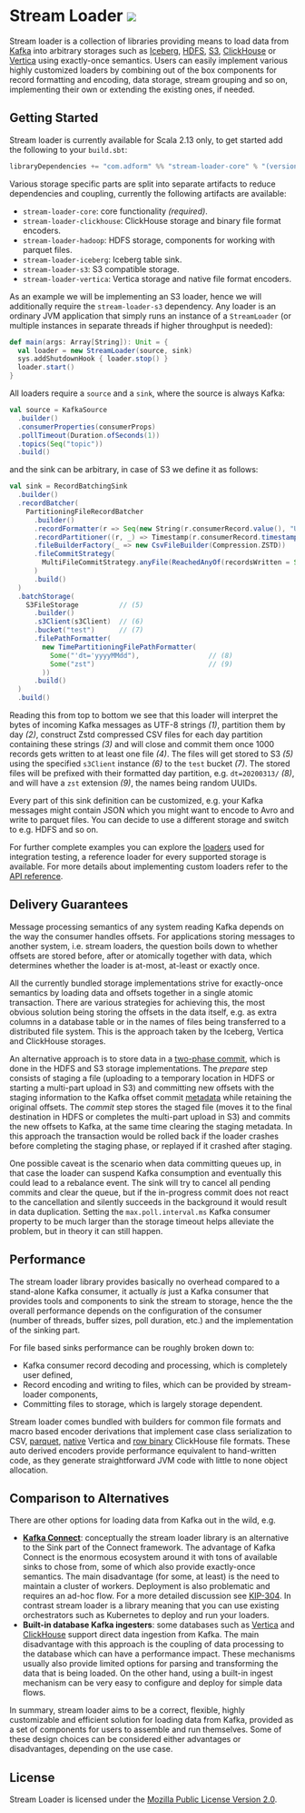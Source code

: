 # Stream Loader ![](https://github.com/adform/stream-loader/workflows/publish/badge.svg)

Stream loader is a collection of libraries providing means to load data from [Kafka](https://kafka.apache.org/) into arbitrary storages such as [Iceberg](https://iceberg.apache.org/), [HDFS](https://hadoop.apache.org/docs/current/hadoop-project-dist/hadoop-hdfs/HdfsDesign.html), [S3](https://aws.amazon.com/s3/), [ClickHouse](https://clickhouse.tech/) or [Vertica](https://www.vertica.com/) using exactly-once semantics. Users can easily implement various highly customized loaders by combining out of the box components for record formatting and encoding, data storage, stream grouping and so on, implementing their own or extending the existing ones, if needed.

## Getting Started

Stream loader is currently available for Scala 2.13 only, to get started add the following to your `build.sbt`:

```scala
libraryDependencies += "com.adform" %% "stream-loader-core" % "(version)"
```

Various storage specific parts are split into separate artifacts to reduce dependencies and coupling, currently the following artifacts are available:

- `stream-loader-core`: core functionality _(required)_.
- `stream-loader-clickhouse`: ClickHouse storage and binary file format encoders.
- `stream-loader-hadoop`: HDFS storage, components for working with parquet files.
- `stream-loader-iceberg`: Iceberg table sink.
- `stream-loader-s3`: S3 compatible storage.
- `stream-loader-vertica`: Vertica storage and native file format encoders.

As an example we will be implementing an S3 loader, hence we will additionally require the `stream-loader-s3` dependency. Any loader is an ordinary JVM application that simply runs an instance of a `StreamLoader` (or multiple instances in separate threads if higher throughput is needed):

```scala
def main(args: Array[String]): Unit = {
  val loader = new StreamLoader(source, sink)
  sys.addShutdownHook { loader.stop() }
  loader.start()
}
```

All loaders require a `source` and a `sink`, where the source is always Kafka:

```scala
val source = KafkaSource
  .builder()
  .consumerProperties(consumerProps)
  .pollTimeout(Duration.ofSeconds(1))
  .topics(Seq("topic"))
  .build()
```

and the sink can be arbitrary, in case of S3 we define it as follows:

```scala
val sink = RecordBatchingSink
  .builder()
  .recordBatcher(
    PartitioningFileRecordBatcher
      .builder()
      .recordFormatter(r => Seq(new String(r.consumerRecord.value(), "UTF-8")))     // (1)
      .recordPartitioner((r, _) => Timestamp(r.consumerRecord.timestamp()).toDate)  // (2)
      .fileBuilderFactory(_ => new CsvFileBuilder(Compression.ZSTD))                // (3)
      .fileCommitStrategy(
        MultiFileCommitStrategy.anyFile(ReachedAnyOf(recordsWritten = Some(1000)))  // (4)
      )
      .build()
  )
  .batchStorage(
    S3FileStorage          // (5)
      .builder()
      .s3Client(s3Client)  // (6)
      .bucket("test")      // (7)
      .filePathFormatter(
        new TimePartitioningFilePathFormatter(
          Some("'dt='yyyyMMdd"),                 // (8)
          Some("zst")                            // (9)
        ))
      .build()
  )
  .build()
```

Reading this from top to bottom we see that this loader will interpret the bytes of incoming Kafka messages as UTF-8 strings _(1)_, partition them by day _(2)_, construct Zstd compressed CSV files for each day partition containing these strings _(3)_ and will close and commit them once 1000 records gets written to at least one file _(4)_. The files will get stored to S3 _(5)_ using the specified `s3Client` instance _(6)_ to the `test` bucket _(7)_. The stored files will be prefixed with their formatted day partition, e.g. `dt=20200313/` _(8)_, and will have a `zst` extension _(9)_, the names being random UUIDs.

Every part of this sink definition can be customized, e.g. your Kafka messages might contain JSON which you might want to encode to Avro and write to parquet files. You can decide to use a different storage and switch to e.g. HDFS and so on.

For further complete examples you can explore the [loaders](../../tree/master/stream-loader-tests/src/main/scala/com/adform/streamloader/loaders) used for integration testing, a reference loader for every supported storage is available. For more details about implementing custom loaders refer to the [API reference](https://adform.github.io/stream-loader/com/adform/streamloader/index.html).

## Delivery Guarantees

Message processing semantics of any system reading Kafka depends on the way the consumer handles offsets. For applications storing messages to another system, i.e. stream loaders, the question boils down to whether offsets are stored before, after or atomically together with data, which determines whether the loader is at-most, at-least or exactly once.

All the currently bundled storage implementations strive for exactly-once semantics by loading data and offsets together in a single atomic transaction. There are various strategies for achieving this, the most obvious solution being storing the offsets in the data itself, e.g. as extra columns in a database table or in the names of files being transferred to a distributed file system. This is the approach taken by the Iceberg, Vertica and ClickHouse storages.

An alternative approach is to store data in a [two-phase commit](https://en.wikipedia.org/wiki/Two-phase_commit_protocol), which is done in the HDFS and S3 storage implementations. The _prepare_ step consists of staging a file (uploading to a temporary location in HDFS or starting a multi-part upload in S3) and committing new offsets with the staging information to the Kafka offset commit [metadata](https://kafka.apache.org/24/javadoc/org/apache/kafka/clients/consumer/OffsetAndMetadata.html) while retaining the original offsets. The _commit_ step stores the staged file (moves it to the final destination in HDFS or completes the multi-part upload in S3) and commits the new offsets to Kafka, at the same time clearing the staging metadata. In this approach the transaction would be rolled back if the loader crashes before completing the staging phase, or replayed if it crashed after staging.

One possible caveat is the scenario when data committing queues up, in that case the loader can suspend Kafka consumption and eventually this could lead to a rebalance event. The sink will try to cancel all pending commits and clear the queue, but if the in-progress commit does not react to the cancellation and silently succeeds in the background it would result in data duplication. Setting the `max.poll.interval.ms` Kafka consumer property to be much larger than the storage timeout helps alleviate the problem, but in theory it can still happen.

## Performance

The stream loader library provides basically no overhead compared to a stand-alone Kafka consumer, it actually *is* just a Kafka consumer that provides tools and components to sink the stream to storage, hence the the overall performance depends on the configuration of the consumer (number of threads, buffer sizes, poll duration, etc.) and the implementation of the sinking part.

For file based sinks performance can be roughly broken down to:

* Kafka consumer record decoding and processing, which is completely user defined,
* Record encoding and writing to files, which can be provided by stream-loader components,
* Committing files to storage, which is largely storage dependent.

Stream loader comes bundled with builders for common file formats and macro based encoder derivations that implement case class serialization to CSV, [parquet](https://parquet.apache.org/), [native](https://www.vertica.com/docs/9.2.x/HTML/Content/Authoring/AdministratorsGuide/BinaryFilesAppendix/CreatingNativeBinaryFormatFiles.htm) Vertica and [row binary](https://clickhouse.tech/docs/en/interfaces/formats/#rowbinary) ClickHouse file formats. These auto derived encoders provide performance equivalent to hand-written code, as they generate straightforward JVM code with little to none object allocation.

## Comparison to Alternatives

There are other options for loading data from Kafka out in the wild, e.g.

- **[Kafka Connect](https://docs.confluent.io/current/connect/index.html)**: conceptually the stream loader library is an alternative to the Sink part of the Connect framework. The advantage of Kafka Connect is the enormous ecosystem around it with tons of available sinks to chose from, some of which also provide exactly-once semantics. The main disadvantage (for some, at least) is the need to maintain a cluster of workers. Deployment is also problematic and requires an ad-hoc flow. For a more detailed discussion see [KIP-304](https://cwiki.apache.org/confluence/display/KAFKA/KIP-304%3A+Connect+runtime+mode+improvements+for+container+platforms).
  In contrast stream loader is a library meaning that you can use existing orchestrators such as Kubernetes to deploy and run your loaders.
- **Built-in database Kafka ingesters**: some databases such as [Vertica](https://www.vertica.com/docs/9.2.x/HTML/Content/Authoring/KafkaIntegrationGuide/VerticaAndApacheKafka.htm) and [ClickHouse](https://clickhouse.tech/docs/en/operations/table_engines/kafka/) support direct data ingestion from Kafka. The main disadvantage with this approach is the coupling of data processing to the database which can have a performance impact. These mechanisms usually also provide limited options for parsing and transforming the data that is being loaded. On the other hand, using a built-in ingest mechanism can be very easy to configure and deploy for simple data flows.

In summary, stream loader aims to be a correct, flexible, highly customizable and efficient solution for loading data from Kafka, provided as a set of components for users to assemble and run themselves. Some of these design choices can be considered either advantages or disadvantages, depending on the use case.

## License

Stream Loader is licensed under the [Mozilla Public License Version 2.0](https://www.mozilla.org/en-US/MPL/2.0/).

